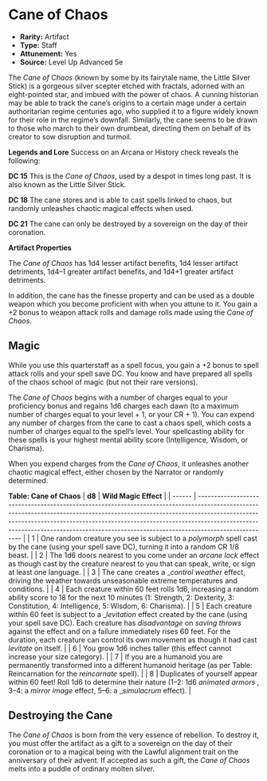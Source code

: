 # Cane of Chaos

- **Rarity:** Artifact
- **Type:** Staff
- **Attunement:** Yes
- **Source:** Level Up Advanced 5e

The _Cane of Chaos_ (known by some by its fairytale name, the Little Silver Stick) is a gorgeous silver scepter etched with fractals, adorned with an eight-pointed star, and imbued with the power of chaos. A cunning historian may be able to track the cane’s origins to a certain mage under a certain authoritarian regime centuries ago, who supplied it to a figure widely known for their role in the regime’s downfall. Similarly, the cane seems to be drawn to those who march to their own drumbeat, directing them on behalf of its creator to sow disruption and turmoil.

**Legends and Lore** Success on an Arcana or History check reveals the following:

**DC 15** This is the _Cane of Chaos_, used by a despot in times long past. It is also known as the Little Silver Stick.

**DC 18** The cane stores and is able to cast spells linked to chaos, but randomly unleashes chaotic magical effects when used.

**DC 21** The cane can only be destroyed by a sovereign on the day of their coronation.

**Artifact Properties**

The _Cane of Chaos_ has 1d4 lesser artifact benefits, 1d4 lesser artifact detriments, 1d4–1 greater artifact benefits, and 1d4+1 greater artifact detriments. 

In addition, the cane has the finesse property and can be used as a double weapon which you become proficient with when you attune to it. You gain a +2 bonus to weapon attack rolls and damage rolls made using the _Cane of Chaos_.

## **Magic**

While you use this quarterstaff as a spell focus, you gain a +2 bonus to spell attack rolls and your spell save DC. You know and have prepared all spells of the chaos school of magic (but not their rare versions). 

The _Cane of Chaos_ begins with a number of charges equal to your proficiency bonus and regains 1d6 charges each dawn (to a maximum number of charges equal to your level + 1, or your CR + 1). You can expend any number of charges from the cane to cast a chaos spell, which costs a number of charges equal to the spell’s level. Your spellcasting ability for these spells is your highest mental ability score (Intelligence, Wisdom, or Charisma).

When you expend charges from the _Cane of Chaos_, it unleashes another chaotic magical effect, either chosen by the Narrator or randomly determined.

__**Table: Cane of Chaos**__
| **d8** | **Wild Magic Effect**                                                                                                                                                                                                                                                                                                                           |
| ------ | ----------------------------------------------------------------------------------------------------------------------------------------------------------------------------------------------------------------------------------------------------------------------------------------------------------------------------------------------- |
| 1      | One random creature you see is subject to a _polymorph_  spell cast by the cane (using your spell save DC), turning it into a random CR 1/8 beast.                                                                                                                                                                                              |
| 2      | The 1d6 doors nearest to you come under an _arcane lock_  effect as though cast by the creature nearest to you that can speak, write, or sign at least one language.                                                                                                                                                                            |
| 3      | The cane creates a __control weather_  effect, driving the weather towards unseasonable extreme temperatures and conditions.                                                                                                                                                                                                                    |
| 4      | Each creature within 60 feet rolls 1d6, increasing a random ability score to 18 for the next 10 minutes (1: Strength, 2: Dexterity, 3: Constitution, 4: Intelligence, 5: Wisdom, 6: Charisma).                                                                                                                                                  |
| 5      | Each creature within 60 feet is subject to a __levitation_ effect created by the cane (using your spell save DC). Each creature has _disadvantage_  on _saving throws_  against the effect and on a failure immediately rises 60 feet. For the duration, each creature can control its own movement as though it had cast _levitate_ on itself. |
| 6      | You grow 1d6 inches taller (this effect cannot increase your size category).                                                                                                                                                                                                                                                                    |
| 7      | If you are a humanoid you are permanently transformed into a different humanoid heritage (as per Table: Reincarnation for the _reincarnate_  spell).                                                                                                                                                                                            |
| 8      | Duplicates of yourself appear within 60 feet! Roll 1d6 to determine their nature (1–2: 1d6 _animated armors_ , 3–4: a _mirror image_  effect, 5–6: a __simulacrum_  effect).                                                                                                                                                                    |

## Destroying the Cane

The _Cane of Chaos_ is born from the very essence of rebellion. To destroy it, you must offer the artifact as a gift to a sovereign on the day of their coronation or to a magical being with the Lawful alignment trait on the anniversary of their advent. If accepted as such a gift, the _Cane of Chaos_ melts into a puddle of ordinary molten silver.
